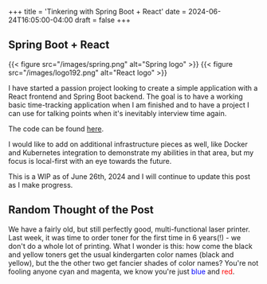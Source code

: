 +++
title = 'Tinkering with Spring Boot + React'
date = 2024-06-24T16:05:00-04:00
draft = false
+++

## Spring Boot + React
{{< figure src="/images/spring.png" alt="Spring logo" >}}
{{< figure src="/images/logo192.png" alt="React logo" >}}

I have started a passion project looking to create a simple application with a React frontend and Spring Boot backend. The
goal is to have a working basic time-tracking application when I am finished and to have a project I can use for talking points
when it's inevitably interview time again.

The code can be found [here](https://github.com/scurtis-disco/spring-react-demo).

I would like to add on additional infrastructure pieces as well, like Docker and Kubernetes integration to demonstrate my
abilities in that area, but my focus is local-first with an eye towards the future.

This is a WIP as of June 26th, 2024 and I will continue to update this post as I make progress.

## Random Thought of the Post

We have a fairly old, but still perfectly good, multi-functional laser printer. Last week, it was time to order toner for the
first time in 6 years(!) - we don't do a whole lot of printing. What I wonder is this: how come the black and yellow toners
get the usual kindergarten color names (black and yellow), but the the other two get fancier shades of color names? You're
not fooling anyone cyan and magenta, we know you're just <span style="color:blue">blue</span> and <span style="color:red">red</span>.